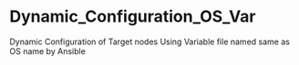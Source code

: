 # Dynamic_Configuration_OS_Var
Dynamic Configuration of Target nodes Using Variable file named same as OS name by Ansible
